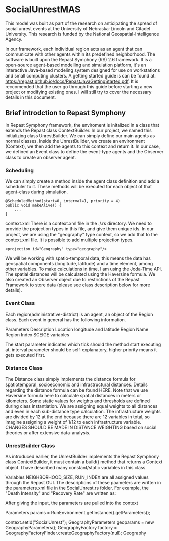 # SocialUnrestMAS

This model was built as part of the research on anticipating the spread of social unrest events at the University of Nebraska-Lincoln and Citadel University. This research is funded by the National Geospatial-Intelligence Agency.

In our framework, each individual region acts as an agent that can communicate with other agents within its predefined neighborhood. The software is built upon the Repast Symphony (RS) 2.6 framework. It is a open-source agent-based modelling and simulation platform, it's an interactive Java-based modeling system designed for use on workstations and small computing clusters. A getting started guide is can be found at: https://repast.github.io/docs/RepastJavaGettingStarted.pdf. It is reccomended that the user go through this guide before starting a new project or modifying existing ones. I will still try to cover the necessary details in this document.

## Brief introdction to Repast Symphony
In Repast Symphony framework, the enviroment is initalized in a class that extends the Repast class ContextBuilder. In our project, we named this initializing class UnrestBuilder. We can simply define our main agents as normal classes. Inside the UnrestBuilder, we create an environment (Context), we then add the agents to this context and return it. In our case, we defined an Event class to define the event-type agents and the Observer class to create an observer agent.

### Scheduling
We can simply create a method inside the agent class definition and add a scheduler to it. These methods will be executed for each object of that agent-class during simulation.
~~~~
@ScheduledMethod(start=0, interval=1, priority = 4)
public void makeAlive() {
    ...
}
~~~~
context.xml
There is a context.xml file in the ./<ProjectName>.rs directory. We need to provide the projection types in this file, and give them unique ids. In our project, we are using the "geography" type context, so we add that to the context.xml file. It is possible to add multiple projection types.
~~~~
<projection id="Geography" type="geography"/>
~~~~
We will be working with spatio-temporal data, this means the data has geospatial components (longitude, latitude) and a time element, among other variables. To make calculations in time, I am using the Joda-Time API. The spatial distances will be calculated using the Haversine formula. We also created an Observer object due to restrictions of the Repast Framework to store data (please see class description below for more details).

### Event Class 
Each region(administrative-district) is an agent, an object of the Region class. Each event in general has the following information.

Parameters	Description
Location	longitude and latitude
Region Name
Region Index
SCEIGE variables

The start parameter indicates which tick should the method start executing at, interval parameter should be self-explanatory, higher priority means it gets executed first.

### Distance Class
The Distance class simply implements the distance formula for spatiotemporal, socioeconomic and infrastructural distances. Details regarding the distance formula can be found HERE. Note that we use Haversine formula here to calculate spatial distances in meters or kilometers. Some static values for weights and thresholds are defined during class instantiation. We are assigning equal weights to all distances and even in each sub-distance type calculation. The infrastructure weights are divided by 12 at the end because there are 12 variables in total, so imagine assigning a weight of 1/12 to each infrastructure variable. CHANGES SHOULD BE MADE IN DISTANCE WEIGHTING based on social theories or after extensive data-analysis.

### UnrestBuilder Class
As introduced earlier, the UnrestBuilder implements the Repast Symphony class ContextBuilder, it must contain a build() method that returns a Context object. I have described many constant/static variables in this class.

Variables NEIGHBORHOOD_SIZE, RUN_INDEX are all assigned values through the Repast GUI. The descriptions of these paameters are written in the parameters.xml file in the SocialUnrest.rs folder. For example, the "Death Intensity" and "Recovery Rate" are written as:

<parameters>
    <parameter name="neighborhood" displayName="Neighborhood Size" type="double" 
						defaultValue="0.5" 
						isReadOnly="false" 
						converter="repast.simphony.parameter.StringConverterFactory$DoubleConverter"					
		/>
</parameters>
After giving the input, the parameters are pulled into the context

Parameters params = RunEnvironment.getInstance().getParameters();

<context id="SocialUnrest" xmlns:xsi="http://www.w3.org/2001/XMLSchema-instance" xsi:noNamespaceSchemaLocation="http://repast.org/scenario/context">
  	<projection id="Geography" type="geography"/>
</context>
context.setId("SocialUnrest");
GeographyParameters<Object> geoparams = new GeographyParameters<Object>();
GeographyFactory factory = GeographyFactoryFinder.createGeographyFactory(null);
Geography<Object> geography = factory.createGeography("Geography", context, geoparams);
GeometryFactory fac = new GeometryFactory();
In our project we import preprocessed datasets and create events out of it. This is also done in the UnrestBuilder using the readData(String filePath) method. The file is then read and all the events in the given file is added to the context as agents. The agents all have the alive property set to false and markSize set to 1 in the beginning.

### Run a simple simulation
1. Install the Repast Symphony software for Eclipse IDE. Installation Docs Here.
2. Open project SocialUnrest with Eclipse IDE.
3. Press the drop-down menu in the run button and choose "SocialUnrest Model", this will open up the RepastMain display.
4. The project includes the xml files for the simulation setup. If not found, setup your own as follows:
  * Right-click Data Loaders, click on Set Data Loader.
  * Choose Custom ContextBuilder Implementation, press Next and select the UnrestBuilder class (or your own class that you might have built).
5. Click the initialize button, this will load the data from the filePath, given in the UnrestBuilder.
6. Change different simuation parameters and click Play. The change in the intensties is shown as change in the color of the events. If the color styling is not working, create the display:
  * Right-click Displays, click Add Display.
  * Choose the projection type. In our case, it is GIS. You can add multiple projections types. Click Next.
  * In the Agent Selection panel, Choose the agent classes you want to display. (In our case, it's the Event class only). Click Next.
  * In the Agent Style panel, you can assign color themes and shapes to the agents. Click on the Edit... button, this will further open the styling control panel.
  * Click on the drop-down menu next to the Mark Size option and select markSize. Then click on the Range Style tab, set Attribute to intensity, change Classes to 8.
You can add GIS layers from the display panel. Again, reading the getting-started document is reccomended.

## How to run this model in batch mode on a HPC server
Batch running this model on local or even on a remote machine is pretty straight-forward and you can just refer to the online guide to do so. But I struggled for a while to get this running on HCC servers because of duo authentication and the fact that it was still my computer sending instructions to the remote server. I wanted to just run everything on the HCC and not use my pc at all. I considered converting the project to C++ and using another version of Repast that is especially designed for high performance computing. But I discovered that several packages required were missing or there were version conflicts with the HCC. So we will continue to use the Java version, and do the following.

- set up the batch parameters.
- click on the Create Model Archive for Batch Runs button on the top (shown in figure below). This will create a complete_model.jar file. 
-  create a file local_batch_run.properties and put the info below. The information should mostly be self-explanatory, you can change the instance count and other directories. I put this file in the same folder as the archive jar far that I get from the 2nd step.
~~~~
unrolled.batch.parameter.file=./unrolledParamFile.txt
scenario.directory=./scenario.rs
working.directory=./
repast.lib.directory=./lib
instance.count = 4
batch.parameter.file = ./scenario.rs/batch_params.xml
vm.arguments = -Xmx512M
~~~~
now you can create and run a .slurm file such as repastJob.slurm
~~~~
#!/bin/sh
#SBATCH --time=10:00:00          # Run time in hh:mm:ss
#SBATCH --ntasks-per-node=4
#SBATCH --nodes=4
#SBATCH --mem-per-cpu=16000       # Maximum memory required per CPU (in megabytes)
#SBATCH --job-name=RepastJob
#SBATCH --error=./batch.%J.err
#SBATCH --output=./batch.%J.out

module load java
jar xf complete_model.jar
java -cp "./lib/*" repast.simphony.batch.LocalDriver local_batch_run.properties
~~~~

Simulations can be done for three different admin-states of India - the process of changing 
from one to another admin-state is not automated therfore following things should be considered while changing
1. Change default path in the CsvParser.java 
2. Change number of regions in UnrestBuilder.java
3. Change number of regions in Determinestate.java
4. Change districts name string and latlong path in Region.java
5. Change latlong path and max distance values in Neighbor.java
